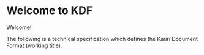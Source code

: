 # Welcome to KDF

Welcome!

The following is a technical specification which defines the Kauri Document Format \(working title\). 

